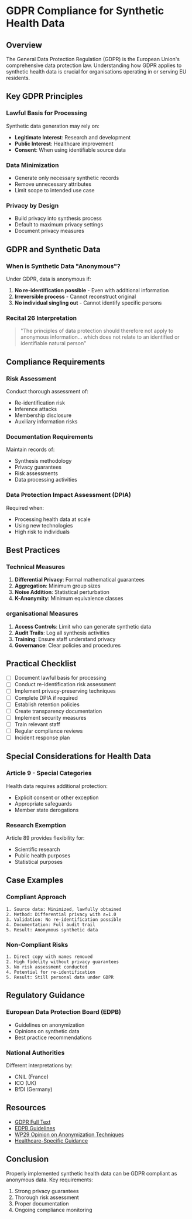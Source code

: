 
# GDPR Compliance for Synthetic Health Data

## Overview

The General Data Protection Regulation (GDPR) is the European Union's comprehensive data protection law. Understanding how GDPR applies to synthetic health data is crucial for organisations operating in or serving EU residents.

## Key GDPR Principles

### Lawful Basis for Processing
Synthetic data generation may rely on:
- **Legitimate Interest**: Research and development
- **Public Interest**: Healthcare improvement
- **Consent**: When using identifiable source data

### Data Minimization
- Generate only necessary synthetic records
- Remove unnecessary attributes
- Limit scope to intended use case

### Privacy by Design
- Build privacy into synthesis process
- Default to maximum privacy settings
- Document privacy measures

## GDPR and Synthetic Data

### When is Synthetic Data "Anonymous"?

Under GDPR, data is anonymous if:
1. **No re-identification possible** - Even with additional information
2. **Irreversible process** - Cannot reconstruct original
3. **No individual singling out** - Cannot identify specific persons

### Recital 26 Interpretation
> "The principles of data protection should therefore not apply to anonymous information... which does not relate to an identified or identifiable natural person"

## Compliance Requirements

### Risk Assessment
Conduct thorough assessment of:
- Re-identification risk
- Inference attacks
- Membership disclosure
- Auxiliary information risks

### Documentation Requirements
Maintain records of:
- Synthesis methodology
- Privacy guarantees
- Risk assessments
- Data processing activities

### Data Protection Impact Assessment (DPIA)
Required when:
- Processing health data at scale
- Using new technologies
- High risk to individuals

## Best Practices

### Technical Measures
1. **Differential Privacy**: Formal mathematical guarantees
2. **Aggregation**: Minimum group sizes
3. **Noise Addition**: Statistical perturbation
4. **K-Anonymity**: Minimum equivalence classes

### organisational Measures
1. **Access Controls**: Limit who can generate synthetic data
2. **Audit Trails**: Log all synthesis activities
3. **Training**: Ensure staff understand privacy
4. **Governance**: Clear policies and procedures

## Practical Checklist

- [ ] Document lawful basis for processing
- [ ] Conduct re-identification risk assessment
- [ ] Implement privacy-preserving techniques
- [ ] Complete DPIA if required
- [ ] Establish retention policies
- [ ] Create transparency documentation
- [ ] Implement security measures
- [ ] Train relevant staff
- [ ] Regular compliance reviews
- [ ] Incident response plan

## Special Considerations for Health Data

### Article 9 - Special Categories
Health data requires additional protection:
- Explicit consent or other exception
- Appropriate safeguards
- Member state derogations

### Research Exemption
Article 89 provides flexibility for:
- Scientific research
- Public health purposes
- Statistical purposes

## Case Examples

### Compliant Approach
```
1. Source data: Minimized, lawfully obtained
2. Method: Differential privacy with ε=1.0
3. Validation: No re-identification possible
4. Documentation: Full audit trail
5. Result: Anonymous synthetic data
```

### Non-Compliant Risks
```
1. Direct copy with names removed
2. High fidelity without privacy guarantees
3. No risk assessment conducted
4. Potential for re-identification
5. Result: Still personal data under GDPR
```

## Regulatory Guidance

### European Data Protection Board (EDPB)
- Guidelines on anonymization
- Opinions on synthetic data
- Best practice recommendations

### National Authorities
Different interpretations by:
- CNIL (France)
- ICO (UK)
- BfDI (Germany)

## Resources

- [GDPR Full Text](https://gdpr-info.eu/)
- [EDPB Guidelines](https://edpb.europa.eu/)
- [WP29 Opinion on Anonymization Techniques](https://ec.europa.eu/justice/data-protection/article-29/documentation/opinion-recommendation/files/2014/wp216_en.pdf)
- [Healthcare-Specific Guidance](#special-considerations-for-health-data)

## Conclusion

Properly implemented synthetic health data can be GDPR compliant as anonymous data. Key requirements:
1. Strong privacy guarantees
2. Thorough risk assessment
3. Proper documentation
4. Ongoing compliance monitoring